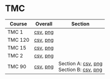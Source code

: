 # TMC

| Course | Overall | Section |
| ------ | ------- | ------- |
| TMC 1 | [csv](https://github.com/UCSD-Historical-Enrollment-Data/2023Fall/blob/main/overall/TMC%201.csv), [png](https://raw.githubusercontent.com/UCSD-Historical-Enrollment-Data/2023Fall/main/plot_overall/TMC%201.png) |  |
| TMC 120 | [csv](https://github.com/UCSD-Historical-Enrollment-Data/2023Fall/blob/main/overall/TMC%20120.csv), [png](https://raw.githubusercontent.com/UCSD-Historical-Enrollment-Data/2023Fall/main/plot_overall/TMC%20120.png) |  |
| TMC 15 | [csv](https://github.com/UCSD-Historical-Enrollment-Data/2023Fall/blob/main/overall/TMC%2015.csv), [png](https://raw.githubusercontent.com/UCSD-Historical-Enrollment-Data/2023Fall/main/plot_overall/TMC%2015.png) |  |
| TMC 2 | [csv](https://github.com/UCSD-Historical-Enrollment-Data/2023Fall/blob/main/overall/TMC%202.csv), [png](https://raw.githubusercontent.com/UCSD-Historical-Enrollment-Data/2023Fall/main/plot_overall/TMC%202.png) |  |
| TMC 90 | [csv](https://github.com/UCSD-Historical-Enrollment-Data/2023Fall/blob/main/overall/TMC%2090.csv), [png](https://raw.githubusercontent.com/UCSD-Historical-Enrollment-Data/2023Fall/main/plot_overall/TMC%2090.png) | Section A: [csv](https://github.com/UCSD-Historical-Enrollment-Data/2023Fall/blob/main/section/TMC%2090_A.csv), [png](https://raw.githubusercontent.com/UCSD-Historical-Enrollment-Data/2023Fall/main/plot_section/TMC%2090_A.png)<br>Section B: [csv](https://github.com/UCSD-Historical-Enrollment-Data/2023Fall/blob/main/section/TMC%2090_B.csv), [png](https://raw.githubusercontent.com/UCSD-Historical-Enrollment-Data/2023Fall/main/plot_section/TMC%2090_B.png) |
